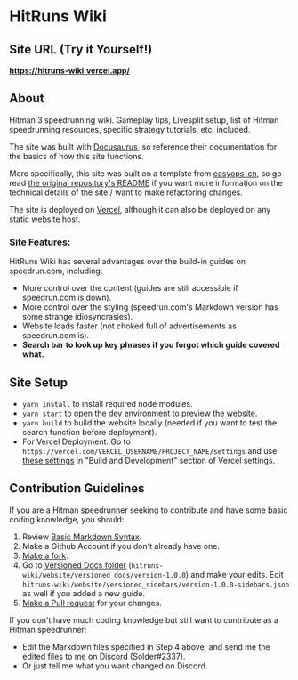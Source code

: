# HitRuns Wiki

## Site URL (Try it Yourself!)

**https://hitruns-wiki.vercel.app/**

## About

Hitman 3 speedrunning wiki. Gameplay tips, Livesplit setup, list of Hitman speedrunning resources, specific strategy tutorials, etc. included.

The site was built with [Docusaurus](https://docusaurus.io/docs), so reference their documentation for the basics of how this site functions.

More specifically, this site was built on a template from [easyops-cn](https://github.com/easyops-cn), so go read [the original repository's README](https://github.com/easyops-cn/docusaurus-search-local/blob/master/README.md) if you want more information on the technical details of the site / want to make refactoring changes.

The site is deployed on [Vercel](https://vercel.com/docs), although it can also be deployed on any static website host.

### Site Features:

HitRuns Wiki has several advantages over the build-in guides on speedrun.com, including:

- More control over the content (guides are still accessible if speedrun.com is down).
- More control over the styling (speedrun.com's Markdown version has some strange idiosyncrasies).
- Website loads faster (not choked full of advertisements as speedrun.com is).
- **Search bar to look up key phrases if you forgot which guide covered what.**

## Site Setup

- `yarn install` to install required node modules.
- `yarn start` to open the dev environment to preview the website.
- `yarn build` to build the website locally (needed if you want to test the search function before deployment).
- For Vercel Deployment: Go to `https://vercel.com/VERCEL_USERNAME/PROJECT_NAME/settings` and use [these settings](https://media.discordapp.net/attachments/1018323831468851202/1042614310515515442/image.png?width=1128&height=670) in "Build and Development" section of Vercel settings.

## Contribution Guidelines

If you are a Hitman speedrunner seeking to contribute and have some basic coding knowledge, you should:

1. Review [Basic Markdown Syntax](https://docs.github.com/en/get-started/writing-on-github/getting-started-with-writing-and-formatting-on-github/basic-writing-and-formatting-syntax).
2. Make a Github Account if you don't already have one.
3. [Make a fork](https://docs.github.com/en/get-started/quickstart/fork-a-repo).
4. Go to [Versioned Docs folder](https://github.com/solderq35/hitruns-wiki/tree/master/website/versioned_docs/version-1.0.0) (`hitruns-wiki/website/versioned_docs/version-1.0.0`) and make your edits. Edit `hitruns-wiki/website/versioned_sidebars/version-1.0.0-sidebars.json` as well if you added a new guide.
5. [Make a Pull request](https://docs.github.com/en/pull-requests/collaborating-with-pull-requests/proposing-changes-to-your-work-with-pull-requests/creating-a-pull-request) for your changes.

If you don't have much coding knowledge but still want to contribute as a Hitman speedrunner:

- Edit the Markdown files specified in Step 4 above, and send me the edited files to me on Discord (Solder#2337).
- Or just tell me what you want changed on Discord.
